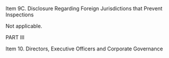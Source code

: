 Item 9C.  Disclosure Regarding Foreign Jurisdictions that Prevent Inspections

Not applicable.

PART III

Item 10.  Directors, Executive Officers and Corporate Governance